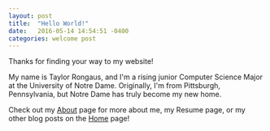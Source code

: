 ```yaml
---
layout: post
title:  "Hello World!"
date:   2016-05-14 14:54:51 -0400
categories: welcome post
---
```


Thanks for finding your way to my website!

My name is Taylor Rongaus, and I'm a rising junior Computer Science Major at the University of Notre Dame. Originally, I'm from Pittsburgh, Pennsylvania, but Notre Dame has truly become my new home.

Check out my [About][trongaus-About] page for more about me, my Resume page, or my other blog posts on the [Home][trongaus-Home] page!

[trongaus-About]: http://trongaus.github.io/about
[trongaus-Home]: http://trongaus.github.io

